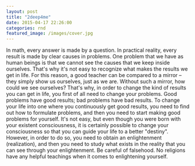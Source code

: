 ```yaml
---
layout: post
title: "2deep4me"
date: 2015-04-17 22:26:00
categories: rnd
featured_image: /images/cover.jpg
---
```


In math, every answer is made by a question. In practical reality, every result is made by clear causes in problems. One problem that we have as human beings is that we cannot see the causes that we keep inside ourselves. That's why it's not easy to recognize what makes the results we get in life. For this reason, a good teacher can be compared to a mirror – they simply show us ourselves, just as we are. Without such a mirror, how could we see ourselves?
That's why, in order to change the kind of results you can get in life, you first of all need to change your problems. Good problems have good results; bad problems have bad results. To change your life into one where you continuously get good results, you need to find out how to formulate problems, and then you need to start making good problems for yourself.
It's not easy, but even though you were born with your existent consciousness, it is certainly possible to change your consciousness so that you can guide your life to a better "destiny". However, in order to do so, you need to obtain an enlightenment (realization), and then you need to study what exists in the reality that you can see through your enlightenment. Be careful of falsehood. No religions have any helpful teachings when it comes to enlightening yourself.
